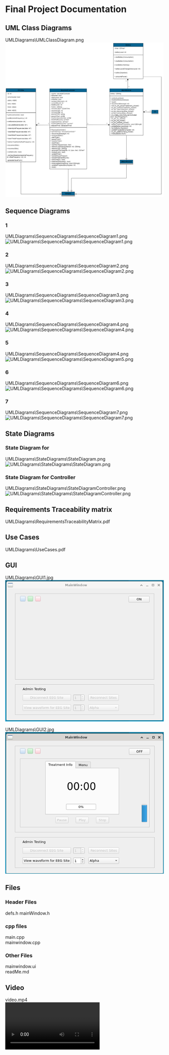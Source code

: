 # Final Project Documentation

## UML Class Diagrams

UMLDiagrams\UMLClassDiagram.png
![UMLDiagrams\UMLClassDiagram.png](UMLDiagrams\UMLClassDiagram.png)

## Sequence Diagrams

### 1

UMLDiagrams\SequenceDiagrams\SequenceDiagram1.png
![UMLDiagrams\SequenceDiagrams\SequenceDiagram1.png](UMLDiagrams\SequenceDiagrams\SequenceDiagram1.png)

### 2

UMLDiagrams\SequenceDiagrams\SequenceDiagram2.png
![UMLDiagrams\SequenceDiagrams\SequenceDiagram2.png](UMLDiagrams\SequenceDiagrams\SequenceDiagram2.png)

### 3

UMLDiagrams\SequenceDiagrams\SequenceDiagram3.png
![UMLDiagrams\SequenceDiagrams\SequenceDiagram3.png](UMLDiagrams\SequenceDiagrams\SequenceDiagram3.png)

### 4

UMLDiagrams\SequenceDiagrams\SequenceDiagram4.png
![UMLDiagrams\SequenceDiagrams\SequenceDiagram4.png](UMLDiagrams\SequenceDiagrams\SequenceDiagram4.png)

### 5

UMLDiagrams\SequenceDiagrams\SequenceDiagram4.png
![UMLDiagrams\SequenceDiagrams\SequenceDiagram5.png](UMLDiagrams\SequenceDiagrams\SequenceDiagram5.png)

### 6

UMLDiagrams\SequenceDiagrams\SequenceDiagram6.png
![UMLDiagrams\SequenceDiagrams\SequenceDiagram6.png](UMLDiagrams\SequenceDiagrams\SequenceDiagram6.png)

### 7

UMLDiagrams\SequenceDiagrams\SequenceDiagram7.png
![UMLDiagrams\SequenceDiagrams\SequenceDiagram7.png](UMLDiagrams\SequenceDiagrams\SequenceDiagram7.png)

## State Diagrams

### State Diagram for

UMLDiagrams\StateDiagrams\StateDiagram.png
![UMLDiagrams\StateDiagrams\StateDiagram.png](UMLDiagrams\StateDiagrams\StateDiagram.png)

### State Diagram for Controller

UMLDiagrams\StateDiagrams\StateDiagramController.png
![UMLDiagrams\StateDiagrams\StateDiagramController.png](UMLDiagrams\StateDiagrams\StateDiagramController.png)

## Requirements Traceability matrix

UMLDiagrams\RequirementsTraceabilityMatrix.pdf

## Use Cases

UMLDiagrams\UseCases.pdf

## GUI

UMLDiagrams\GUI1.jpg
![UMLDiagrams\GUI1.png](UMLDiagrams\GUI1.png)

UMLDiagrams\GUI2.jpg
![UMLDiagrams\GUI2.png](UMLDiagrams\GUI2.png)

## Files

### Header Files

defs.h
mainWindow.h

### cpp files

main.cpp  
mainwindow.cpp

### Other Files

mainwindow.ui  
readMe.md

## Video
<!-- Can be renamed -->
video.mp4  
<video controls src="video.mp4" title="Title"></video>
